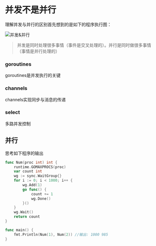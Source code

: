 # 并发不是并行

理解并发与并行的区别首先想到的是如下的程序执行图：

![并发&并行](https://iscod.github.io/images/cp1.png)

> 并发是同时处理很多事情（事件是交叉处理的）。并行是同时做很多事情（事情是并行处理的）

### goroutines

goroutines是并发执行的关键

### channels

channels实现同步与消息的传递

### select 

多路并发控制

## 并行




思考如下程序的输出

```go
func Num(proc int) int {
	runtime.GOMAXPROCS(proc)
	var count int
	wg := sync.WaitGroup{}
	for i := 0; i < 1000; i++ {
		wg.Add(1)
		go func() {
			count += 1
			wg.Done()
		}()
	}
	wg.Wait()
	return count
}

func main() {
	fmt.Println(Num(1), Num(2)) //输出: 1000 985
}
```